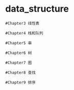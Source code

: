 # data_structure

	#Chapter3 线性表

	#Chapter4 栈和队列

	#Chapter5 串

	#Chapter6 树

	#Chapter7 图

	#Chapter8 查找

	#Chapter9 排序
    
